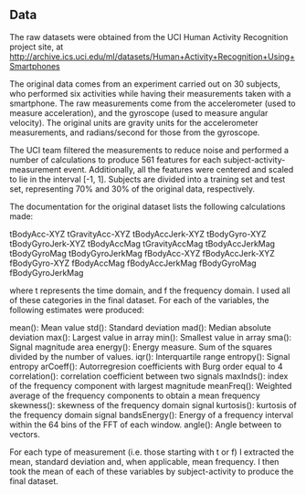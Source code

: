## Data
The raw datasets were obtained from the UCI Human Activity Recognition project site, at
http://archive.ics.uci.edu/ml/datasets/Human+Activity+Recognition+Using+Smartphones

The original data comes from an experiment carried out on 30 subjects, who performed six
activities while having their measurements taken with a smartphone. The raw measurements 
come from the accelerometer (used to measure acceleration), and the gyroscope (used to
measure angular velocity). The original units are gravity units for the accelerometer
measurements, and radians/second for those from the gyroscope.

The UCI team filtered the measurements to reduce noise and performed a number of calculations
to produce 561 features for each subject-activity-measurement event. Additionally, all the
features were centered and scaled to lie in the interval [-1, 1]. Subjects are divided
into a training set and test set, representing 70% and 30% of the original data, respectively.

The documentation for the original dataset lists the following calculations made:

tBodyAcc-XYZ
tGravityAcc-XYZ
tBodyAccJerk-XYZ
tBodyGyro-XYZ
tBodyGyroJerk-XYZ
tBodyAccMag
tGravityAccMag
tBodyAccJerkMag
tBodyGyroMag
tBodyGyroJerkMag
fBodyAcc-XYZ
fBodyAccJerk-XYZ
fBodyGyro-XYZ
fBodyAccMag
fBodyAccJerkMag
fBodyGyroMag
fBodyGyroJerkMag

where t represents the time domain, and f the frequency domain. I used all of these categories
in the final dataset. For each of the variables, 
the following estimates were produced: 

mean(): Mean value
std(): Standard deviation
mad(): Median absolute deviation 
max(): Largest value in array
min(): Smallest value in array
sma(): Signal magnitude area
energy(): Energy measure. Sum of the squares divided by the number of values. 
iqr(): Interquartile range 
entropy(): Signal entropy
arCoeff(): Autorregresion coefficients with Burg order equal to 4
correlation(): correlation coefficient between two signals
maxInds(): index of the frequency component with largest magnitude
meanFreq(): Weighted average of the frequency components to obtain a mean frequency
skewness(): skewness of the frequency domain signal 
kurtosis(): kurtosis of the frequency domain signal 
bandsEnergy(): Energy of a frequency interval within the 64 bins of the FFT of each window.
angle(): Angle between to vectors.

For each type of measurement (i.e. those starting with t or f) I extracted the mean, standard
deviation and, when applicable, mean frequency. I then took the mean of each of these variables
by subject-activity to produce the final dataset.